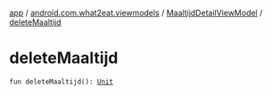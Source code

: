[app](../../index.md) / [android.com.what2eat.viewmodels](../index.md) / [MaaltijdDetailViewModel](index.md) / [deleteMaaltijd](./delete-maaltijd.md)

# deleteMaaltijd

`fun deleteMaaltijd(): `[`Unit`](https://kotlinlang.org/api/latest/jvm/stdlib/kotlin/-unit/index.html)